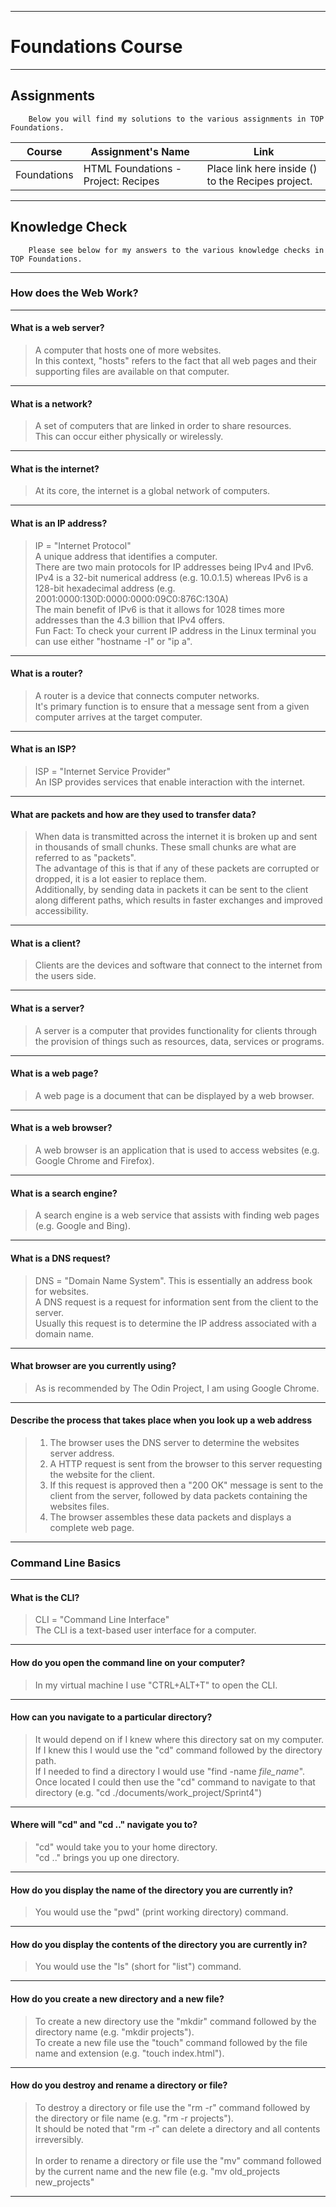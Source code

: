 ***

<h1>Foundations Course</h1>

***

<h2>Assignments</h2>

        Below you will find my solutions to the various assignments in TOP Foundations.

| Course | Assignment's Name | Link |
| ------ | ------------ | ---- |
| Foundations | HTML Foundations - Project: Recipes | Place link here inside () to the Recipes project.

***

<h2>Knowledge Check</h2>

        Please see below for my answers to the various knowledge checks in TOP Foundations.

***

<h3>How does the Web Work?</h3>

***

<h4>What is a web server?</h4>

> A computer that hosts one of more websites. <br>
> In this context, "hosts" refers to the fact that all web pages and their supporting files are available on that computer.

***
<h4>What is a network?</h4>

> A set of computers that are linked in order to share resources. <br>
> This can occur either physically or wirelessly.

***
<h4>What is the internet?</h4>

> At its core, the internet is a global network of computers.

***
<h4>What is an IP address?</h4>

> IP = "Internet Protocol"<br>
> A unique address that identifies a computer.<br>
> There are two main protocols for IP addresses being IPv4 and IPv6. <br>
> IPv4 is a 32-bit numerical address (e.g. 10.0.1.5) whereas IPv6 is a 128-bit hexadecimal address (e.g. 2001:0000:130D:0000:0000:09C0:876C:130A)<br>
> The main benefit of IPv6 is that it allows for 1028 times more addresses than the 4.3 billion that IPv4 offers.<br>
> Fun Fact: To check your current IP address in the Linux terminal you can use either "hostname -I" or "ip a".

***
<h4>What is a router?</h4>

> A router is a device that connects computer networks.<br>
> It's primary function is to ensure that a message sent from a given computer arrives at the target computer.

***
<h4>What is an ISP?</h4>

> ISP = "Internet Service Provider" <br>
> An ISP provides services that enable interaction with the internet.

***
<h4>What are packets and how are they used to transfer data?</h4>

> When data is transmitted across the internet it is broken up and sent in thousands of small chunks. These small chunks are what are referred to as "packets".<br>
> The advantage of this is that if any of these packets are corrupted or dropped, it is a lot easier to replace them. <br>
> Additionally, by sending data in packets it can be sent to the client along different paths, which results in faster exchanges and improved accessibility.

***
<h4>What is a client?</h4>

> Clients are the devices and software that connect to the internet from the users side.

***
<h4>What is a server?</h4>

> A server is a computer that provides functionality for clients through the provision of things such as resources, data, services or programs.

***
<h4>What is a web page?</h4>

> A web page is a document that can be displayed by a web browser.

***
<h4>What is a web browser?</h4>

> A web browser is an application that is used to access websites (e.g. Google Chrome and Firefox).

***
<h4>What is a search engine?</h4>

> A search engine is a web service that assists with finding web pages (e.g. Google and Bing).

***
<h4>What is a DNS request?</h4>

> DNS = "Domain Name System". This is essentially an address book for websites.<br>
> A DNS request is a request for information sent from the client to the server. <br>
> Usually this request is to determine the IP address associated with a domain name.

***
<h4>What browser are you currently using?</h4>

> As is recommended by The Odin Project, I am using Google Chrome.

***
<h4>Describe the process that takes place when you look up a web address</h4>

><ol>
>        <li>The browser uses the DNS server to determine the websites server address.</li>
>       <li>A HTTP request is sent from the browser to this server requesting the website for the client.</li>
>        <li>If this request is approved then a "200 OK" message is sent to the client from the server, followed by data packets containing the websites files.</li>
>        <li>The browser assembles these data packets and displays a complete web page.</li>
></ol>
***

<h3>Command Line Basics</h3>

***
<h4>What is the CLI?</h4>

> CLI = "Command Line Interface"<br>
> The CLI is a text-based user interface for a computer.<br>

***
<h4>How do you open the command line on your computer?</h4>

> In my virtual machine I use "CTRL+ALT+T" to open the CLI.

***
<h4>How can you navigate to a particular directory?</h4>

> It would depend on if I knew where this directory sat on my computer.<br>
> If I knew this I would use the "cd" command followed by the directory path.<br>
> If I needed to find a directory I would use "find -name *file_name*".<br>
> Once located I could then use the "cd" command to navigate to that directory (e.g. "cd ./documents/work_project/Sprint4")

***
<h4>Where will "cd" and "cd .." navigate you to?</h4>

> "cd" would take you to your home directory.<br>
> "cd .." brings you up one directory.

***
<h4>How do you display the name of the directory you are currently in?</h4>

> You would use the "pwd" (print working directory) command.

***
<h4>How do you display the contents of the directory you are currently in?</h4>

> You would use the "ls" (short for "list") command.

***
<h4>How do you create a new directory and a new file?</h4>

> To create a new directory use the "mkdir" command followed by the directory name (e.g. "mkdir projects").<br>
> To create a new file use the "touch" command followed by the file name and extension (e.g. "touch index.html").

***
<h4>How do you destroy and rename a directory or file?</h4>

> To destroy a directory or file use the "rm -r" command followed by the directory or file name (e.g. "rm -r projects").<br>
> It should be noted that "rm -r" can delete a directory and all contents irreversibly.<br>
> <br>
> In order to rename a directory or file use the "mv" command followed by the current name and the new file (e.g. "mv old_projects new_projects"

***





































